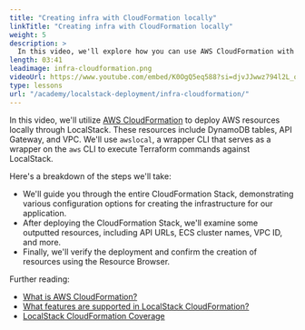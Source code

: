 ```yaml
---
title: "Creating infra with CloudFormation locally"
linkTitle: "Creating infra with CloudFormation locally"
weight: 5
description: >
  In this video, we'll explore how you can use AWS CloudFormation with LocalStack. AWS CloudFormation allows you to declaratively define your AWS cloud architecture, specifying resources like S3 Buckets and Lambda Functions. To deploy using AWS CloudFormation, we'll use awslocal, a wrapper CLI around the AWS command line interface.
length: 03:41
leadimage: infra-cloudformation.png
videoUrl: https://www.youtube.com/embed/K0OgQ5eq588?si=djvJJwwz794l2L_o
type: lessons
url: "/academy/localstack-deployment/infra-cloudformation/"
---
```


In this video, we'll utilize [AWS CloudFormation](https://docs.localstack.cloud/user-guide/aws/cloudformation/) to deploy AWS resources locally through LocalStack.
These resources include DynamoDB tables, API Gateway, and VPC.
We'll use `awslocal`, a wrapper CLI that serves as a wrapper on the `aws` CLI to execute Terraform commands against LocalStack.

Here's a breakdown of the steps we'll take:

- We'll guide you through the entire CloudFormation Stack, demonstrating various configuration options for creating the infrastructure for our application.
- After deploying the CloudFormation Stack, we'll examine some outputted resources, including API URLs, ECS cluster names, VPC ID, and more.
- Finally, we'll verify the deployment and confirm the creation of resources using the Resource Browser.

Further reading:

- [What is AWS CloudFormation?](https://docs.aws.amazon.com/AWSCloudFormation/latest/UserGuide/Welcome.html)
- [What features are supported in LocalStack CloudFormation?](https://docs.localstack.cloud/user-guide/aws/cloudformation/#feature-coverage)
- [LocalStack CloudFormation Coverage](https://docs.localstack.cloud/references/coverage/coverage_cloudformation/)
